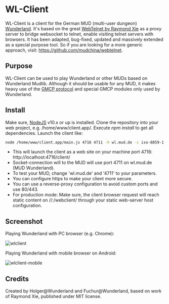 # WL-Client

WL-Client is a client for the German MUD (multi-user dungeon) [Wunderland](https://wunderland.mud.de/). It's based on the great [WebTelnet by Raymond Xie](https://github.com/mudchina/webtelnet) as a proxy server to bridge websocket to telnet, enable visiting telnet servers with browsers. It has been adapted, bug-fixed, updated and massively extended as a special purpose tool. So if you are looking for a more generic approach, visit: https://github.com/mudchina/webtelnet.

## Purpose

WL-Client can be used to play Wunderland or other MUDs based on Wunderland Mudlib. Although it should be usable for any MUD, it makes heavy use of the [GMCP protocol](https://www.gammon.com.au/gmcp) and special GMCP modules only used by Wunderland.

## Install

Make sure, [NodeJS](https://nodejs.org) v10.x or up is installed. Clone the repository into your web project, e.g. /home/www/client.app/. Execute *npm install* to get all dependencies. Launch the client like: 

```bash $ 
node /home/www/client.app/main.js 4716 4711 -h wl.mud.de -c iso-8859-1
```

* This will launch the client as a web site on your machine port 4716: http://localhost:4716/client/ 
* Socket-connection will to the MUD will use port 4711 on wl.mud.de (MUD Wunderland). 
* To test your MUD, change 'wl.mud.de' and '4711' to your parameters.
* You can configure https to make your client more secure. 
* You can use a reverse-proxy configuration to avoid custom ports and use 80/443.
* For production mode: Make sure, the client browser request will reach static content on //<your-host>:<your-port>/webclient/ through your static web-server host configuration. 

## Screenshot

Playing Wunderland with PC browser (e.g. Chrome): 

![wlclient](https://github.com/hkremss/wlclient/raw/master/docs/wl.png) 

Playing Wunderland with mobile browser on Android: 

![wlclient-mobile](https://github.com/hkremss/wlclient/raw/master/docs/wl-mobile.png)

## Credits

Created by Holger@Wunderland and Fuchur@Wunderland, based on work of Raymond Xie, published under MIT license.
